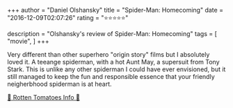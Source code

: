 +++
author = "Daniel Olshansky"
title = "Spider-Man: Homecoming"
date = "2016-12-09T02:07:26"
rating = "⭐⭐⭐⭐⭐"

description = "Olshansky's review of Spider-Man: Homecoming"
tags = [
    "movie",
]
+++


Very different than other superhero "origin story" films but I absolutely loved it. A teeange spiderman, with a hot Aunt May, a supersuit from Tony Stark. This is unlike any other spiderman I could have ever envisioned, but it still managed to keep the fun and responsible essence that your friendly neigherbhood spiderman is at heart.

[🍅 Rotten Tomatoes Info 🍅](https://www.rottentomatoes.com//m/spider_man_homecoming)